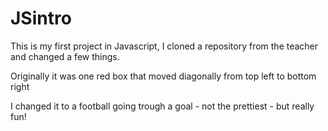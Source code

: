 # JSintro

This is my first project in Javascript, I cloned a repository from the teacher and changed a few things.

Originally it was one red box that moved diagonally from top left to bottom right

I changed it to a football going trough a goal - not the prettiest - but really fun!